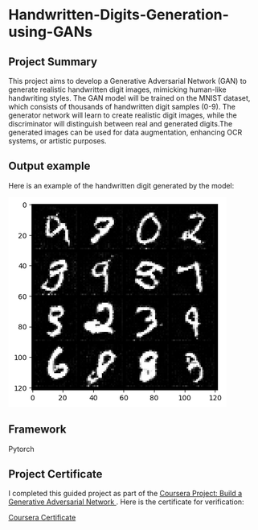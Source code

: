 # Handwritten-Digits-Generation-using-GANs
## 
## Project Summary
This project aims to develop a Generative Adversarial Network (GAN) to generate realistic handwritten digit images, mimicking human-like handwriting styles. The GAN model will be trained on the MNIST dataset, which consists of thousands of handwritten digit samples (0-9). The generator network will learn to create realistic digit images, while the discriminator will distinguish between real and generated digits.The generated images can be used for data augmentation, enhancing OCR systems, or artistic purposes.

## Output example
Here is an example of the handwritten digit generated by the model:

![Generated Digit](https://github.com/AbbasHommadi/Handwritten-Digits-Generation-using-GANs/blob/main/generated_digit.png)

## Framework
Pytorch

## Project Certificate

I completed this guided project as part of the [Coursera Project: Build a Generative Adversarial Network ](https://www.coursera.org/learn/deep-learning-with-pytorch-generative-adversarial-network/). Here is the certificate for verification:

[Coursera Certificate](https://coursera.org/share/fab6fc950e430757a2072d76f5dbab64)
